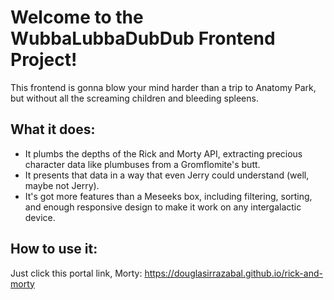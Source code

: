 # Welcome to the WubbaLubbaDubDub Frontend Project!
This frontend is gonna blow your mind harder than a trip to Anatomy Park, but without all the screaming children and bleeding spleens.

## What it does:
- It plumbs the depths of the Rick and Morty API, extracting precious character data like plumbuses from a Gromflomite's butt.
- It presents that data in a way that even Jerry could understand (well, maybe not Jerry).
- It's got more features than a Meseeks box, including filtering, sorting, and enough responsive design to make it work on any intergalactic device.

## How to use it:
Just click this portal link, Morty: https://douglasirrazabal.github.io/rick-and-morty
